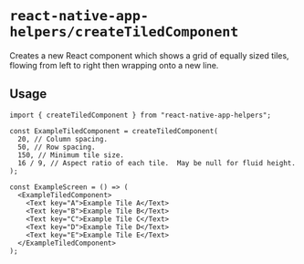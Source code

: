 # `react-native-app-helpers/createTiledComponent`

Creates a new React component which shows a grid of equally sized tiles, flowing
from left to right then wrapping onto a new line.

## Usage

```tsx
import { createTiledComponent } from "react-native-app-helpers";

const ExampleTiledComponent = createTiledComponent(
  20, // Column spacing.
  50, // Row spacing.
  150, // Minimum tile size.
  16 / 9, // Aspect ratio of each tile.  May be null for fluid height.
);

const ExampleScreen = () => (
  <ExampleTiledComponent>
    <Text key="A">Example Tile A</Text>
    <Text key="B">Example Tile B</Text>
    <Text key="C">Example Tile C</Text>
    <Text key="D">Example Tile D</Text>
    <Text key="E">Example Tile E</Text>
  </ExampleTiledComponent>
);
```
